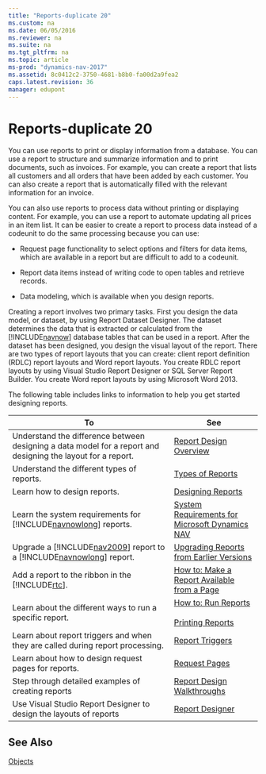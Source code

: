 ```yaml
---
title: "Reports-duplicate 20"
ms.custom: na
ms.date: 06/05/2016
ms.reviewer: na
ms.suite: na
ms.tgt_pltfrm: na
ms.topic: article
ms-prod: "dynamics-nav-2017"
ms.assetid: 8c0412c2-3750-4681-b8b0-fa00d2a9fea2
caps.latest.revision: 36
manager: edupont
---
```

# Reports-duplicate 20
You can use reports to print or display information from a database. You can use a report to structure and summarize information and to print documents, such as invoices. For example, you can create a report that lists all customers and all orders that have been added by each customer. You can also create a report that is automatically filled with the relevant information for an invoice.  

 You can also use reports to process data without printing or displaying content. For example, you can use a report to automate updating all prices in an item list. It can be easier to create a report to process data instead of a codeunit to do the same processing because you can use:  

-   Request page functionality to select options and filters for data items, which are available in a report but are difficult to add to a codeunit.  

-   Report data items instead of writing code to open tables and retrieve records.  

-   Data modeling, which is available when you design reports.  

 Creating a report involves two primary tasks. First you design the data model, or dataset, by using Report Dataset Designer. The dataset determines the data that is extracted or calculated from the [!INCLUDE[navnow](includes/navnow_md.md)] database tables that can be used in a report. After the dataset has been designed, you design the visual layout of the report. There are two types of report layouts that you can create: client report definition \(RDLC\) report layouts and Word report layouts. You create RDLC report layouts by using Visual Studio Report Designer or SQL Server Report Builder. You create Word report layouts by using Microsoft Word 2013.  

 The following table includes links to information to help you get started designing reports.  

|To|See|  
|--------|---------|  
|Understand the difference between designing a data model for a report and designing the layout for a report.|[Report Design Overview](Report-Design-Overview.md)|  
|Understand the different types of reports.|[Types of Reports](Types-of-Reports.md)|  
|Learn how to design reports.|[Designing Reports](Designing-Reports.md)|  
|Learn the system requirements for [!INCLUDE[navnowlong](includes/navnowlong_md.md)] reports.|[System Requirements for Microsoft Dynamics NAV](System-Requirements-for-Microsoft-Dynamics-NAV.md)|  
|Upgrade a [!INCLUDE[nav2009](includes/nav2009_md.md)] report to a [!INCLUDE[navnowlong](includes/navnowlong_md.md)] report.|[Upgrading Reports from Earlier Versions](Upgrading-Reports-from-Earlier-Versions.md)|  
|Add a report to the ribbon in the [!INCLUDE[rtc](includes/rtc_md.md)].|[How to: Make a Report Available from a Page](How-to--Make%20a%20Report%20Available%20from%20a%20Page.md)|  
|Learn about the different ways to run a specific report.|[How to: Run Reports](How-to--Run%20Reports.md)<br /><br /> [Printing Reports](Printing-Reports.md)|  
|Learn about report triggers and when they are called during report processing.|[Report Triggers](Report-Triggers.md)|  
|Learn about how to design request pages for reports.|[Request Pages](Request-Pages.md)|  
|Step through detailed examples of creating reports|[Report Design Walkthroughs](Report-Design-Walkthroughs.md)|  
|Use Visual Studio Report Designer to design the layouts of reports|[Report Designer](http://go.microsoft.com/fwlink/?LinkId=128245)|  

## See Also  
 [Objects](Objects.md)
